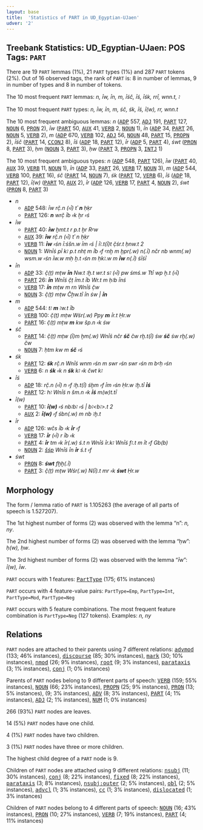 ```yaml
---
layout: base
title:  'Statistics of PART in UD_Egyptian-UJaen'
udver: '2'
---
```


## Treebank Statistics: UD_Egyptian-UJaen: POS Tags: `PART`

There are 19 `PART` lemmas (1%), 21 `PART` types (1%) and 287 `PART` tokens (2%).
Out of 16 observed tags, the rank of `PART` is: 8 in number of lemmas, 9 in number of types and 8 in number of tokens.

The 10 most frequent `PART` lemmas: <em>n, ꞽw, ꞽn, m, ꞽśč, ꞽś, ꞽśk, rrꞽ, wnn.t, ꜣ</em>

The 10 most frequent `PART` types:  <em>n, ꞽw, ꞽn, m, śč, śk, ꞽś, ꞽ(w), rr, wnn.t</em>

The 10 most frequent ambiguous lemmas: <em>n</em> (<tt><a href="egy_ujaen-pos-ADP.html">ADP</a></tt> 557, <tt><a href="egy_ujaen-pos-ADJ.html">ADJ</a></tt> 191, <tt><a href="egy_ujaen-pos-PART.html">PART</a></tt> 127, <tt><a href="egy_ujaen-pos-NOUN.html">NOUN</a></tt> 6, <tt><a href="egy_ujaen-pos-PRON.html">PRON</a></tt> 2), <em>ꞽw</em> (<tt><a href="egy_ujaen-pos-PART.html">PART</a></tt> 50, <tt><a href="egy_ujaen-pos-AUX.html">AUX</a></tt> 41, <tt><a href="egy_ujaen-pos-VERB.html">VERB</a></tt> 2, <tt><a href="egy_ujaen-pos-NOUN.html">NOUN</a></tt> 1), <em>ꞽn</em> (<tt><a href="egy_ujaen-pos-ADP.html">ADP</a></tt> 34, <tt><a href="egy_ujaen-pos-PART.html">PART</a></tt> 26, <tt><a href="egy_ujaen-pos-NOUN.html">NOUN</a></tt> 5, <tt><a href="egy_ujaen-pos-VERB.html">VERB</a></tt> 2), <em>m</em> (<tt><a href="egy_ujaen-pos-ADP.html">ADP</a></tt> 670, <tt><a href="egy_ujaen-pos-VERB.html">VERB</a></tt> 102, <tt><a href="egy_ujaen-pos-ADJ.html">ADJ</a></tt> 56, <tt><a href="egy_ujaen-pos-NOUN.html">NOUN</a></tt> 48, <tt><a href="egy_ujaen-pos-PART.html">PART</a></tt> 15, <tt><a href="egy_ujaen-pos-PROPN.html">PROPN</a></tt> 2), <em>ꞽśč</em> (<tt><a href="egy_ujaen-pos-PART.html">PART</a></tt> 14, <tt><a href="egy_ujaen-pos-CCONJ.html">CCONJ</a></tt> 8), <em>ꞽś</em> (<tt><a href="egy_ujaen-pos-ADP.html">ADP</a></tt> 18, <tt><a href="egy_ujaen-pos-PART.html">PART</a></tt> 12), <em>ꞽr</em> (<tt><a href="egy_ujaen-pos-ADP.html">ADP</a></tt> 5, <tt><a href="egy_ujaen-pos-PART.html">PART</a></tt> 4), <em>śwt</em> (<tt><a href="egy_ujaen-pos-PRON.html">PRON</a></tt> 8, <tt><a href="egy_ujaen-pos-PART.html">PART</a></tt> 3), <em>ḥm</em> (<tt><a href="egy_ujaen-pos-NOUN.html">NOUN</a></tt> 3, <tt><a href="egy_ujaen-pos-PART.html">PART</a></tt> 3), <em>ḥw</em> (<tt><a href="egy_ujaen-pos-PART.html">PART</a></tt> 3, <tt><a href="egy_ujaen-pos-PROPN.html">PROPN</a></tt> 3, <tt><a href="egy_ujaen-pos-INTJ.html">INTJ</a></tt> 1)

The 10 most frequent ambiguous types:  <em>n</em> (<tt><a href="egy_ujaen-pos-ADP.html">ADP</a></tt> 548, <tt><a href="egy_ujaen-pos-PART.html">PART</a></tt> 126), <em>ꞽw</em> (<tt><a href="egy_ujaen-pos-PART.html">PART</a></tt> 40, <tt><a href="egy_ujaen-pos-AUX.html">AUX</a></tt> 39, <tt><a href="egy_ujaen-pos-VERB.html">VERB</a></tt> 11, <tt><a href="egy_ujaen-pos-NOUN.html">NOUN</a></tt> 1), <em>ꞽn</em> (<tt><a href="egy_ujaen-pos-ADP.html">ADP</a></tt> 33, <tt><a href="egy_ujaen-pos-PART.html">PART</a></tt> 26, <tt><a href="egy_ujaen-pos-VERB.html">VERB</a></tt> 17, <tt><a href="egy_ujaen-pos-NOUN.html">NOUN</a></tt> 3), <em>m</em> (<tt><a href="egy_ujaen-pos-ADP.html">ADP</a></tt> 544, <tt><a href="egy_ujaen-pos-VERB.html">VERB</a></tt> 100, <tt><a href="egy_ujaen-pos-PART.html">PART</a></tt> 16), <em>śč</em> (<tt><a href="egy_ujaen-pos-PART.html">PART</a></tt> 14, <tt><a href="egy_ujaen-pos-NOUN.html">NOUN</a></tt> 7), <em>śk</em> (<tt><a href="egy_ujaen-pos-PART.html">PART</a></tt> 12, <tt><a href="egy_ujaen-pos-VERB.html">VERB</a></tt> 6), <em>ꞽś</em> (<tt><a href="egy_ujaen-pos-ADP.html">ADP</a></tt> 18, <tt><a href="egy_ujaen-pos-PART.html">PART</a></tt> 12), <em>ꞽ(w)</em> (<tt><a href="egy_ujaen-pos-PART.html">PART</a></tt> 10, <tt><a href="egy_ujaen-pos-AUX.html">AUX</a></tt> 2), <em>ꞽr</em> (<tt><a href="egy_ujaen-pos-ADP.html">ADP</a></tt> 126, <tt><a href="egy_ujaen-pos-VERB.html">VERB</a></tt> 17, <tt><a href="egy_ujaen-pos-PART.html">PART</a></tt> 4, <tt><a href="egy_ujaen-pos-NOUN.html">NOUN</a></tt> 2), <em>śwt</em> (<tt><a href="egy_ujaen-pos-PRON.html">PRON</a></tt> 8, <tt><a href="egy_ujaen-pos-PART.html">PART</a></tt> 3)


* <em>n</em>
  * <tt><a href="egy_ujaen-pos-ADP.html">ADP</a></tt> 548: <em>ꞽw rč̣.n (⸗ꞽ) tʾ <b>n</b> ḥḳr</em>
  * <tt><a href="egy_ujaen-pos-PART.html">PART</a></tt> 126: <em><b>n</b> wrč̣ ꞽb ⸗k ẖr ⸗ś</em>
* <em>ꞽw</em>
  * <tt><a href="egy_ujaen-pos-PART.html">PART</a></tt> 40: <em><b>ꞽw</b> ḫmt.t r p.t ḫr Rꜥw</em>
  * <tt><a href="egy_ujaen-pos-AUX.html">AUX</a></tt> 39: <em><b>ꞽw</b> rč̣.n (⸗ꞽ) tʾ n ḥḳr</em>
  * <tt><a href="egy_ujaen-pos-VERB.html">VERB</a></tt> 11: <em><b>ꞽw</b> ⸗śn ꞽ:śšn.w ꞽm ⸗ś | ꞽꜣ.t(ꞽ)t č̣śr.t ḥnw.t 2</em>
  * <tt><a href="egy_ujaen-pos-NOUN.html">NOUN</a></tt> 1: <em>Wnꞽś pꞽ kꜣ p.t nhṭ m ꞽb ⸗f ꜥnḫ m ḫpr(.w) n(.ꞽ) nčr nb wnm(.w) wsm.w ⸗śn ꞽw.w mḥ ẖ.t ⸗śn m ḥkꜣ.w m <b>ꞽw</b> n(.ꞽ) śꞽśꞽ</em>
* <em>ꞽn</em>
  * <tt><a href="egy_ujaen-pos-ADP.html">ADP</a></tt> 33: <em>č̣(ṭ) mṭw <b>ꞽn</b> Nw.t ꜣḫ.t wr.t sꜣ (⸗ꞽ) pw śmś.w Ttꞽ wp ẖ.t (⸗ꞽ)</em>
  * <tt><a href="egy_ujaen-pos-PART.html">PART</a></tt> 26: <em><b>ꞽn</b> Wnꞽś č̣ṭ ꞽm.t ꞽb Wr.t m ḥꜣb ꞽnś</em>
  * <tt><a href="egy_ujaen-pos-VERB.html">VERB</a></tt> 17: <em><b>ꞽn</b> mṭw m rn Wnꞽś č̣w</em>
  * <tt><a href="egy_ujaen-pos-NOUN.html">NOUN</a></tt> 3: <em>č̣(ṭ) mṭw Č̣ḥw.tꞽ ꞽn św | <b>ꞽn</b></em>
* <em>m</em>
  * <tt><a href="egy_ujaen-pos-ADP.html">ADP</a></tt> 544: <em>tꜣ <b>m</b> ꜣw.t ꞽb</em>
  * <tt><a href="egy_ujaen-pos-VERB.html">VERB</a></tt> 100: <em>č̣(ṭ) mṭw Wśr(.w) Ppy <b>m</b> ꞽr.t Ḥr.w</em>
  * <tt><a href="egy_ujaen-pos-PART.html">PART</a></tt> 16: <em>č̣(ṭ) mṭw <b>m</b> kw šp.n ⸗k św</em>
* <em>śč</em>
  * <tt><a href="egy_ujaen-pos-PART.html">PART</a></tt> 14: <em>č̣(ṭ) mṭw (ꞽ)m ḫm(.w) Wnꞽś nčr <b>śč</b> čw rḫ.t(ꞽ) św <b>śč</b> św rḫ(.w) čw</em>
  * <tt><a href="egy_ujaen-pos-NOUN.html">NOUN</a></tt> 7: <em>ḥtm kw m <b>śč</b> ⸗ś</em>
* <em>śk</em>
  * <tt><a href="egy_ujaen-pos-PART.html">PART</a></tt> 12: <em><b>śk</b> rč̣.n Wnꞽś wnm ⸗śn m swr ⸗śn swr ⸗śn m bꜥḥ ⸗śn</em>
  * <tt><a href="egy_ujaen-pos-VERB.html">VERB</a></tt> 6: <em>n <b>śk</b> ⸗k n <b>śk</b> kꜣ ⸗k čwt kꜣ</em>
* <em>ꞽś</em>
  * <tt><a href="egy_ujaen-pos-ADP.html">ADP</a></tt> 18: <em>rč̣.n (⸗ꞽ) n ⸗f ꜣḫ.t(ꞽ) śḫm ⸗f ꞽm ⸗śn Ḥr.w ꜣḫ.tꞽ <b>ꞽś</b></em>
  * <tt><a href="egy_ujaen-pos-PART.html">PART</a></tt> 12: <em>hꜣ Wnꞽś n šm.n ⸗k <b>ꞽś</b> m(w)t.tꞽ</em>
* <em>ꞽ(w)</em>
  * <tt><a href="egy_ujaen-pos-PART.html">PART</a></tt> 10: <em><b>ꞽ(w)</b> ⸗ś nbꜣbꜣ ⸗ś | bꜣ<bꜣ>.t 2</em>
  * <tt><a href="egy_ujaen-pos-AUX.html">AUX</a></tt> 2: <em><b>ꞽ(w)</b> ⸗f śbn(.w) m nb ꜣḫ.t</em>
* <em>ꞽr</em>
  * <tt><a href="egy_ujaen-pos-ADP.html">ADP</a></tt> 126: <em>wčs ꞽb ⸗k <b>ꞽr</b> ⸗f</em>
  * <tt><a href="egy_ujaen-pos-VERB.html">VERB</a></tt> 17: <em><b>ꞽr</b> (⸗ꞽ) r ꞽb ⸗k</em>
  * <tt><a href="egy_ujaen-pos-PART.html">PART</a></tt> 4: <em><b>ꞽr</b> tm ⸗k ꞽr(.w) ś.t n Wnꞽś ꞽr.kꜣ Wnꞽś fꜣ.t m ꞽt ⸗f Gb(b)</em>
  * <tt><a href="egy_ujaen-pos-NOUN.html">NOUN</a></tt> 2: <em>[šśp](.w) Wnꞽś ꞽn <b>ꞽr</b> ś.t ⸗f</em>
* <em>śwt</em>
  * <tt><a href="egy_ujaen-pos-PRON.html">PRON</a></tt> 8: <em><b>śwt</b> fḫḫ(.ꞽ)</em>
  * <tt><a href="egy_ujaen-pos-PART.html">PART</a></tt> 3: <em>č̣(ṭ) mṭw Wśr(.w) N(ꞽ).t mr ⸗k <b>śwt</b> Ḥr.w</em>

## Morphology

The form / lemma ratio of `PART` is 1.105263 (the average of all parts of speech is 1.527207).

The 1st highest number of forms (2) was observed with the lemma “n”: <em>n, ny</em>.

The 2nd highest number of forms (2) was observed with the lemma “ḥw”: <em>ḥ(w), ḥw</em>.

The 3rd highest number of forms (2) was observed with the lemma “ꞽw”: <em>ꞽ(w), ꞽw</em>.

`PART` occurs with 1 features: <tt><a href="egy_ujaen-feat-PartType.html">PartType</a></tt> (175; 61% instances)

`PART` occurs with 4 feature-value pairs: `PartType=Emp`, `PartType=Int`, `PartType=Mod`, `PartType=Neg`

`PART` occurs with 5 feature combinations.
The most frequent feature combination is `PartType=Neg` (127 tokens).
Examples: <em>n, ny</em>


## Relations

`PART` nodes are attached to their parents using 7 different relations: <tt><a href="egy_ujaen-dep-advmod.html">advmod</a></tt> (133; 46% instances), <tt><a href="egy_ujaen-dep-discourse.html">discourse</a></tt> (85; 30% instances), <tt><a href="egy_ujaen-dep-mark.html">mark</a></tt> (30; 10% instances), <tt><a href="egy_ujaen-dep-nmod.html">nmod</a></tt> (26; 9% instances), <tt><a href="egy_ujaen-dep-root.html">root</a></tt> (9; 3% instances), <tt><a href="egy_ujaen-dep-parataxis.html">parataxis</a></tt> (3; 1% instances), <tt><a href="egy_ujaen-dep-conj.html">conj</a></tt> (1; 0% instances)

Parents of `PART` nodes belong to 9 different parts of speech: <tt><a href="egy_ujaen-pos-VERB.html">VERB</a></tt> (159; 55% instances), <tt><a href="egy_ujaen-pos-NOUN.html">NOUN</a></tt> (66; 23% instances), <tt><a href="egy_ujaen-pos-PROPN.html">PROPN</a></tt> (25; 9% instances), <tt><a href="egy_ujaen-pos-PRON.html">PRON</a></tt> (13; 5% instances),  (9; 3% instances), <tt><a href="egy_ujaen-pos-ADV.html">ADV</a></tt> (8; 3% instances), <tt><a href="egy_ujaen-pos-PART.html">PART</a></tt> (4; 1% instances), <tt><a href="egy_ujaen-pos-ADJ.html">ADJ</a></tt> (2; 1% instances), <tt><a href="egy_ujaen-pos-NUM.html">NUM</a></tt> (1; 0% instances)

266 (93%) `PART` nodes are leaves.

14 (5%) `PART` nodes have one child.

4 (1%) `PART` nodes have two children.

3 (1%) `PART` nodes have three or more children.

The highest child degree of a `PART` node is 9.

Children of `PART` nodes are attached using 9 different relations: <tt><a href="egy_ujaen-dep-nsubj.html">nsubj</a></tt> (11; 30% instances), <tt><a href="egy_ujaen-dep-conj.html">conj</a></tt> (8; 22% instances), <tt><a href="egy_ujaen-dep-fixed.html">fixed</a></tt> (8; 22% instances), <tt><a href="egy_ujaen-dep-parataxis.html">parataxis</a></tt> (3; 8% instances), <tt><a href="egy_ujaen-dep-nsubj-outer.html">nsubj:outer</a></tt> (2; 5% instances), <tt><a href="egy_ujaen-dep-obl.html">obl</a></tt> (2; 5% instances), <tt><a href="egy_ujaen-dep-advcl.html">advcl</a></tt> (1; 3% instances), <tt><a href="egy_ujaen-dep-cc.html">cc</a></tt> (1; 3% instances), <tt><a href="egy_ujaen-dep-dislocated.html">dislocated</a></tt> (1; 3% instances)

Children of `PART` nodes belong to 4 different parts of speech: <tt><a href="egy_ujaen-pos-NOUN.html">NOUN</a></tt> (16; 43% instances), <tt><a href="egy_ujaen-pos-PRON.html">PRON</a></tt> (10; 27% instances), <tt><a href="egy_ujaen-pos-VERB.html">VERB</a></tt> (7; 19% instances), <tt><a href="egy_ujaen-pos-PART.html">PART</a></tt> (4; 11% instances)

